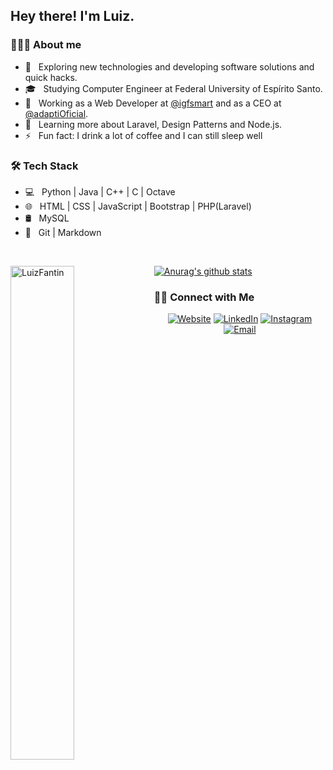 <h2> Hey there! I'm Luiz.</h2>

<h3> 👨🏻‍💻 About me</h3>

- 🤔 &nbsp; Exploring new technologies and developing software solutions and quick hacks.
- 🎓 &nbsp; Studying Computer Engineer at Federal University of Espírito Santo.
- 💼 &nbsp; Working as a Web Developer at [@igfsmart](https://github.com/igfsmart) and as a CEO at [@adaptiOficial](https://github.com/adaptiOficial).
- 🌱 &nbsp; Learning more about Laravel, Design Patterns and Node.js.
- ⚡ &nbsp; Fun fact: I drink a lot of coffee and I can still sleep well

<h3>🛠 Tech Stack</h3>

- 💻 &nbsp; Python | Java | C++ | C | Octave
- 🌐 &nbsp; HTML | CSS | JavaScript | Bootstrap | PHP(Laravel)
- 🛢 &nbsp; MySQL
- 🔧 &nbsp; Git | Markdown

<br/>

[![Anurag's github stats](https://github-readme-stats.vercel.app/api?username=LuizFantin&count_private=true&show_icons=true)](https://github.com/anuraghazra/github-readme-stats)
<img width="45%" align="left" src="https://github-readme-stats.vercel.app/api/top-langs/?username=LuizFantin&layout=compact&hide=html,jupyter%20notebook&theme=light" alt="LuizFantin" />
<h3> 🤝🏻 Connect with Me </h3>

<p align="center">
<a target="_blank" href="https://luizfantin.github.io/"><img alt="Website" src="https://img.shields.io/badge/Website-luizfantin.github.io-blue?style=flat-square&logo=google-chrome"></a>
<a target="_blank" href="https://www.linkedin.com/in/luiz-fantin-24a347170/"><img alt="LinkedIn" src="https://img.shields.io/badge/LinkedIn-Luiz%20Fantin-blue?style=flat-square&logo=linkedin"></a>
<a target="_blank" href="https://www.instagram.com/luizfantinn/"><img alt="Instagram" src="https://img.shields.io/badge/Instagram-luizfantinn-blue?style=flat-square&logo=instagram"></a>
<a target="_blank" href="mailto:luiz.fantin.neto@gmail.com"><img alt="Email" src="https://img.shields.io/badge/Email-luiz.fantin.neto@gmail.com-blue?style=flat-square&logo=gmail"></a>
</p>

